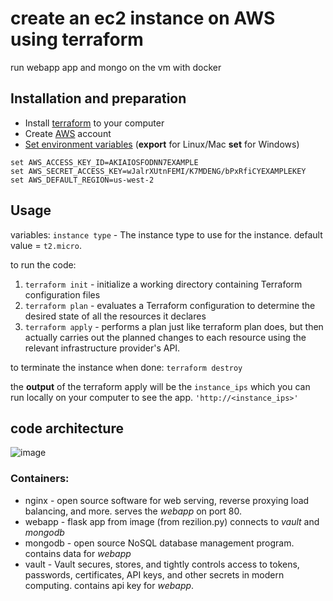 # create an ec2 instance on AWS using terraform
run webapp app and mongo on the vm with docker

## Installation and preparation
- Install [terraform](https://www.terraform.io/downloads) to your computer
- Create [AWS](https://aws.amazon.com/free/?trk=ebcd9855-a5db-45fc-a89a-6a352ba55e98&sc_channel=ps&sc_campaign=acquisition&sc_medium=ACQ-P|PS-GO|Brand|Desktop|SU|Core-Main|Core|IL|EN|Text&s_kwcid=AL!4422!3!456914465927!e!!g!!aws&ef_id=Cj0KCQjwmPSSBhCNARIsAH3cYgaUJQWFHNp27x9S5TSXim1dkyeLFl4rLGOER51zF-rLxU7k4hpnJEMaApfSEALw_wcB:G:s&s_kwcid=AL!4422!3!456914465927!e!!g!!aws&all-free-tier.sort-by=item.additionalFields.SortRank&all-free-tier.sort-order=asc&awsf.Free%20Tier%20Types=*all&awsf.Free%20Tier%20Categories=*all) account
- [Set environment variables](https://docs.aws.amazon.com/cli/latest/userguide/cli-configure-envvars.html) (**export** for Linux/Mac **set** for Windows)
```
set AWS_ACCESS_KEY_ID=AKIAIOSFODNN7EXAMPLE
set AWS_SECRET_ACCESS_KEY=wJalrXUtnFEMI/K7MDENG/bPxRfiCYEXAMPLEKEY
set AWS_DEFAULT_REGION=us-west-2
```

## Usage
variables: `instance type` - The instance type to use for the instance. default value = `t2.micro`.
 
to run the code:
 1. `terraform init` -  initialize a working directory containing Terraform configuration files
 2. `terraform plan` - evaluates a Terraform configuration to determine the desired state of all the resources it declares
 3. `terraform apply` - performs a plan just like terraform plan does, but then actually carries out the planned changes to each resource using the relevant infrastructure provider's API.

to terminate the instance when done: `terraform destroy`
 
the **output** of the terraform apply will be the `instance_ips` which you can run locally on your computer to see the app. `'http://<instance_ips>'`

## code architecture

![image](https://user-images.githubusercontent.com/62520653/168463099-349cd2aa-81b3-4e5e-b45d-641d31f512c3.png)

### Containers:
- nginx - open source software for web serving, reverse proxying load balancing, and more. serves the _webapp_ on port 80.
- webapp - flask app from image (from rezilion.py) connects to _vault_ and _mongodb_
- mongodb - open source NoSQL database management program. contains data for _webapp_
- vault - Vault secures, stores, and tightly controls access to tokens, passwords, certificates, API keys, and other secrets in modern computing. contains api key for _webapp_.

